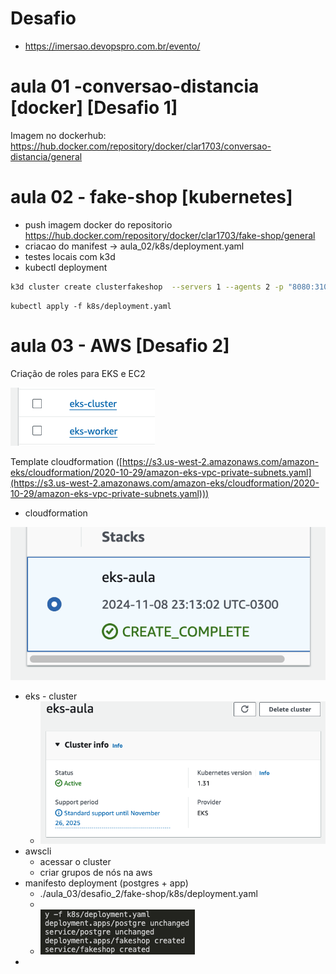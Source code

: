 # Desafio

- https://imersao.devopspro.com.br/evento/

# aula 01 -conversao-distancia [docker] [Desafio 1]

Imagem no dockerhub: https://hub.docker.com/repository/docker/clar1703/conversao-distancia/general

# aula 02 - fake-shop [kubernetes]

- push imagem docker do repositorio https://hub.docker.com/repository/docker/clar1703/fake-shop/general
- criacao do manifest -> aula_02/k8s/deployment.yaml
- testes locais com k3d
- kubectl deployment

```bash
k3d cluster create clusterfakeshop  --servers 1 --agents 2 -p "8080:31000@loadbalancer"
```

```
kubectl apply -f k8s/deployment.yaml
```

# aula 03 - AWS [Desafio 2]

Criação de roles para EKS e EC2

![1731169274259](image/README/1731169274259.png)

Template cloudformation ([https://s3.us-west-2.amazonaws.com/amazon-eks/cloudformation/2020-10-29/amazon-eks-vpc-private-subnets.yaml](https://s3.us-west-2.amazonaws.com/amazon-eks/cloudformation/2020-10-29/amazon-eks-vpc-private-subnets.yaml)))

- cloudformation

![1731118605961](image/README/1731118605961.png)

- eks - cluster
  -  ![1731170181788](image/README/1731170181788.png)
- awscli
  - acessar o cluster
  - criar grupos de nós na aws
- manifesto deployment (postgres + app)
  - ./aula_03/desafio_2/fake-shop/k8s/deployment.yaml
  - 
  - ![1731173265736](image/README/1731173265736.png)
-
